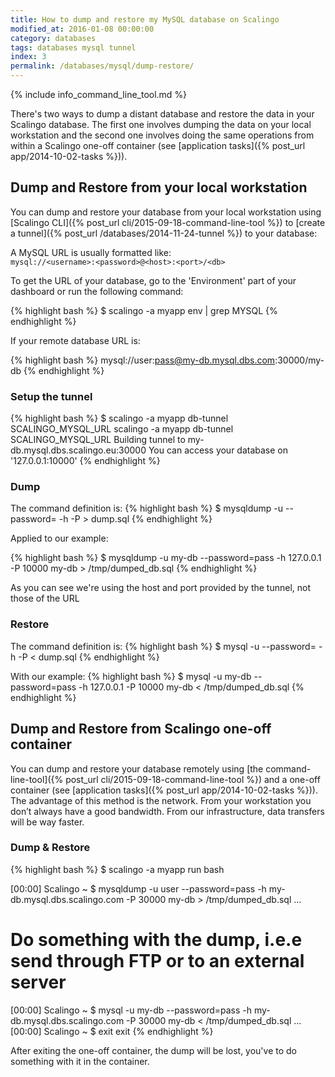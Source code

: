 ```yaml
---
title: How to dump and restore my MySQL database on Scalingo
modified_at: 2016-01-08 00:00:00
category: databases
tags: databases mysql tunnel
index: 3
permalink: /databases/mysql/dump-restore/
---
```


{% include info_command_line_tool.md %}

There's two ways to dump a distant database and restore the data in your Scalingo database. The first one involves dumping the data on your local workstation and the second one involves doing the same operations from within a Scalingo one-off container (see [application tasks]({% post_url app/2014-10-02-tasks %})).

## Dump and Restore from your local workstation

You can dump and restore your database from your local workstation using [Scalingo CLI]({% post_url cli/2015-09-18-command-line-tool %}) to [create a tunnel]({% post_url /databases/2014-11-24-tunnel %}) to your database:

A MySQL URL is usually formatted like: <br>
`mysql://<username>:<password>@<host>:<port>/<db>`

To get the URL of your database, go to the 'Environment' part of your dashboard or
run the following command:

{% highlight bash %}
$ scalingo -a myapp env | grep MYSQL
{% endhighlight %}

If your remote database URL is:

{% highlight bash %}
mysql://user:pass@my-db.mysql.dbs.com:30000/my-db
{% endhighlight %}

### Setup the tunnel

{% highlight bash %}
$ scalingo -a myapp db-tunnel SCALINGO_MYSQL_URL
scalingo -a myapp db-tunnel SCALINGO_MYSQL_URL
Building tunnel to my-db.mysql.dbs.scalingo.eu:30000
You can access your database on '127.0.0.1:10000'
{% endhighlight %}

### Dump

The command definition is:
{% highlight bash %}
$ mysqldump -u <username> --password=<password> -h <host> -P <port> <db> > dump.sql
{% endhighlight %}

Applied to our example:

{% highlight bash %}
$ mysqldump -u my-db --password=pass -h 127.0.0.1 -P 10000 my-db > /tmp/dumped_db.sql
{% endhighlight %}

As you can see we're using the host and port provided by the tunnel, not those of the URL

### Restore

The command definition is:
{% highlight bash %}
$ mysql -u <username> --password=<password> -h <host> -P <port> <db> < dump.sql
{% endhighlight %}

With our example:
{% highlight bash %}
$ mysql -u my-db --password=pass -h 127.0.0.1 -P 10000 my-db < /tmp/dumped_db.sql
{% endhighlight %}

## Dump and Restore from Scalingo one-off container

You can dump and restore your database remotely using
[the command-line-tool]({% post_url cli/2015-09-18-command-line-tool %})
and a one-off container (see [application tasks]({% post_url app/2014-10-02-tasks %})).
The advantage of this method is the network.
From your workstation you don’t always have a good bandwidth. From our infrastructure,
data transfers will be way faster.

### Dump & Restore

{% highlight bash %}
$ scalingo -a myapp run bash

[00:00] Scalingo ~ $ mysqldump -u user --password=pass -h my-db.mysql.dbs.scalingo.com -P 30000 my-db > /tmp/dumped_db.sql
...

# Do something with the dump, i.e.e send through FTP or to an external server

[00:00] Scalingo ~ $ mysql -u my-db --password=pass -h my-db.mysql.dbs.scalingo.com -P 30000 my-db < /tmp/dumped_db.sql
...
[00:00] Scalingo ~ $ exit
exit
{% endhighlight %}

After exiting the one-off container, the dump will be lost, you've to do something with it in the container.
